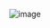 ![image](https://user-images.githubusercontent.com/9096064/167322300-42154a25-cd57-45a4-b4db-f192ba6faddc.png)
